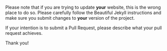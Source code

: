 Please note that if you are trying to update **your** website, this is the wrong place to do so. Please carefully follow the Beautiful Jekyll instructions and make sure you submit changes to **your** version of the project.

If your intention is to submit a Pull Request, please describe what your pull request achieves.

Thank you!
